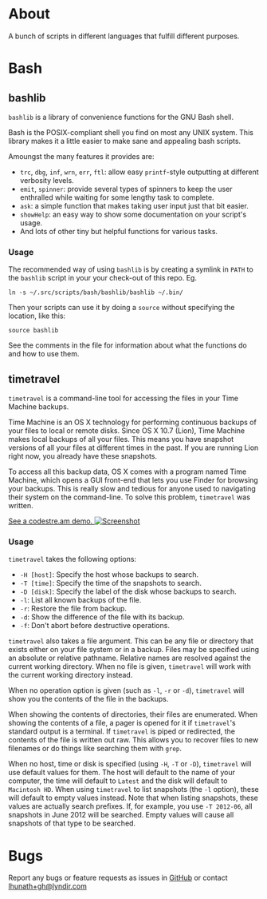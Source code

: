 # About
A bunch of scripts in different languages that fulfill different purposes.

# Bash
## bashlib
`bashlib` is a library of convenience functions for the GNU Bash shell.

Bash is the POSIX-compliant shell you find on most any UNIX system. This library makes it a little easier to make sane and appealing bash scripts.

Amoungst the many features it provides are:

 * `trc`, `dbg`, `inf`, `wrn`, `err`, `ftl`: allow easy `printf`-style outputting at different verbosity levels.
 * `emit`, `spinner`: provide several types of spinners to keep the user enthralled while waiting for some lengthy task to complete.
 * `ask`: a simple function that makes taking user input just that bit easier.
 * `showHelp`: an easy way to show some documentation on your script's usage.
 * And lots of other tiny but helpful functions for various tasks.


### Usage
The recommended way of using `bashlib` is by creating a symlink in `PATH` to the `bashlib` script in your your check-out of this repo.  Eg.

    ln -s ~/.src/scripts/bash/bashlib/bashlib ~/.bin/

Then your scripts can use it by doing a `source` without specifying the location, like this:

    source bashlib

See the comments in the file for information about what the functions do and how to use them.

## timetravel
`timetravel` is a command-line tool for accessing the files in your Time Machine backups.

Time Machine is an OS X technology for performing continuous backups of your files to local or remote disks.  Since OS X 10.7 (Lion), Time Machine makes local backups of all your files.  This means you have snapshot versions of all your files at different times in the past.  If you are running Lion right now, you already have these snapshots.

To access all this backup data, OS X comes with a program named Time Machine, which opens a GUI front-end that lets you use Finder for browsing your backups.  This is really slow and tedious for anyone used to navigating their system on the command-line.  To solve this problem, `timetravel` was written.

[See a codestre.am demo.
![Screenshot](http://stuff.lhunath.com/shots/shot.1333636642.png )](http://codestre.am/18c63b95276c6fa8fd1c28e24)

### Usage
`timetravel` takes the following options:

* `-H [host]`: Specify the host whose backups to search.
* `-T [time]`: Specify the time of the snapshots to search.
* `-D [disk]`: Specify the label of the disk whose backups to search.
* `-l`: List all known backups of the file.
* `-r`: Restore the file from backup.
* `-d`: Show the difference of the file with its backup.
* `-f`: Don't abort before destructive operations.

`timetravel` also takes a file argument.  This can be any file or directory that exists either on your file system or in a backup.  Files may be specified using an absolute or relative pathname.  Relative names are resolved against the current working directory. When no file is given, `timetravel` will work with the current working directory instead.

When no operation option is given (such as `-l`, `-r` or `-d`), `timetravel` will show you the contents of the file in the backups.

When showing the contents of directories, their files are enumerated.  When showing the contents of a file, a pager is opened for it if `timetravel`'s standard output is a terminal.  If `timetravel` is piped or redirected, the contents of the file is written out raw.  This allows you to recover files to new filenames or do things like searching them with `grep`.

When no host, time or disk is specified (using `-H`, `-T` or `-D`), `timetravel` will use default values for them.  The host will default to the name of your computer, the time will default to `Latest` and the disk will default to `Macintosh HD`.  When using `timetravel` to list snapshots (the `-l` option), these will default to empty values instead.  Note that when listing snapshots, these values are actually search prefixes.  If, for example, you use `-T 2012-06`, all snapshots in June 2012 will be searched.  Empty values will cause all snapshots of that type to be searched.

# Bugs
Report any bugs or feature requests as issues in [GitHub](https://github.com/lhunath/scripts/issues) or contact <lhunath+gh@lyndir.com>
